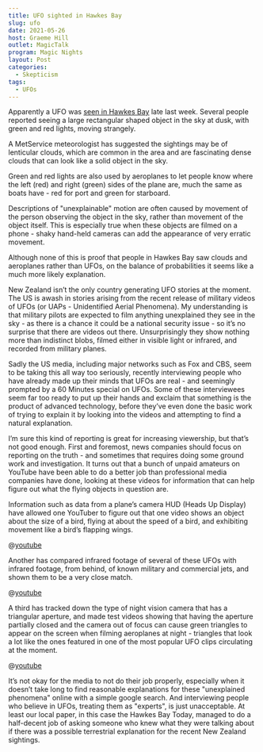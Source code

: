 ```yaml
---
title: UFO sighted in Hawkes Bay
slug: ufo
date: 2021-05-26
host: Graeme Hill
outlet: MagicTalk
program: Magic Nights
layout: Post
categories:
  - Skepticism
tags:
  - UFOs
---
```


Apparently a UFO was [seen in Hawkes Bay](https://www.nzherald.co.nz/hawkes-bay-today/news/ufo-sightings-in-hawkes-bay-weather-expert-suggests-clouds-to-blame/RB4HL6YPLJKZBC3KFFGFHEON6Y/) late last week. Several people reported seeing a large rectangular shaped object in the sky at dusk, with green and red lights, moving strangely.

<!-- more -->

A MetService meteorologist has suggested the sightings may be of lenticular clouds, which are common in the area and are fascinating dense clouds that can look like a solid object in the sky.

Green and red lights are also used by aeroplanes to let people know where the left (red) and right (green) sides of the plane are, much the same as boats have - red for port and green for starboard.

Descriptions of "unexplainable" motion are often caused by movement of the person observing the object in the sky, rather than movement of the object itself. This is especially true when these objects are filmed on a phone - shaky hand-held cameras can add the appearance of very erratic movement.

Although none of this is proof that people in Hawkes Bay saw clouds and aeroplanes rather than UFOs, on the balance of probabilities it seems like a much more likely explanation.

New Zealand isn’t the only country generating UFO stories at the moment. The US is awash in stories arising from the recent release of military videos of UFOs (or UAPs - Unidentified Aerial Phenomena). My understanding is that military pilots are expected to film anything unexplained they see in the sky - as there is a chance it could be a national security issue - so it’s no surprise that there are videos out there. Unsurprisingly they show nothing more than indistinct blobs, filmed either in visible light or infrared, and recorded from military planes.

Sadly the US media, including major networks such as Fox and CBS, seem to be taking this all way too seriously, recently interviewing people who have already made up their minds that UFOs are real - and seemingly prompted by a 60 Minutes special on UFOs. Some of these interviewees seem far too ready to put up their hands and exclaim that something is the product of advanced technology, before they’ve even done the basic work of trying to explain it by looking into the videos and attempting to find a natural explanation.

I’m sure this kind of reporting is great for increasing viewership, but that’s not good enough. First and foremost, news companies should focus on reporting on the truth - and sometimes that requires doing some ground work and investigation. It turns out that a bunch of unpaid amateurs on YouTube have been able to do a better job than professional media companies have done, looking at these videos for information that can help figure out what the flying objects in question are.

Information such as data from a plane’s camera HUD (Heads Up Display) have allowed one YouTuber to figure out that one video shows an object about the size of a bird, flying at about the speed of a bird, and exhibiting movement like a bird’s flapping wings.

@[youtube](https://youtu.be/VCH7BWGpl5s?t=554)

Another has compared infrared footage of several of these UFOs with infrared footage, from behind, of known military and commercial jets, and shown them to be a very close match.

@[youtube](https://youtu.be/-OErbCKfZ2A)

A third has tracked down the type of night vision camera that has a triangular aperture, and made test videos showing that having the aperture partially closed and the camera out of focus can cause green triangles to appear on the screen when filming aeroplanes at night - triangles that look a lot like the ones featured in one of the most popular UFO clips circulating at the moment.

@[youtube](https://youtu.be/-r2oaQWmqkk)

It’s not okay for the media to not do their job properly, especially when it doesn’t take long to find reasonable explanations for these "unexplained phenomena" online with a simple google search. And interviewing people who believe in UFOs, treating them as "experts", is just unacceptable. At least our local paper, in this case the Hawkes Bay Today, managed to do a half-decent job of asking someone who knew what they were talking about if there was a possible terrestrial explanation for the recent New Zealand sightings.
